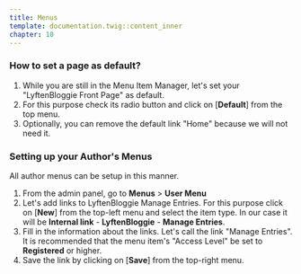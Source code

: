 ```yaml
---
title: Menus
template: documentation.twig::content_inner
chapter: 10
---
```

<a id="default_page"></a>
### How to set a page as default?
1. While you are still in the Menu Item Manager, let's set your "LyftenBloggie Front Page" as default.
2. For this purpose check its radio button and click on [**Default**] from the top menu.
3. Optionally, you can remove the default link "Home" because we will not need it.

<a id="author_menus"></a>
### Setting up your Author's Menus
All author menus can be setup in this manner.

1. From the admin panel, go to **Menus** > **User Menu**
2. Let's add links to LyftenBloggie Manage Entries. For this purpose click on [**New**] from the top-left menu and select the item type. In our case it will be **Internal link** - **LyftenBloggie** - **Manage Entries**.
3. Fill in the information about the links. Let's call the link "Manage Entries". It is recommended that the menu item's "Access Level" be set to **Registered** or higher.
4. Save the link by clicking on [**Save**] from the top-right menu.
